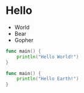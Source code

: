 # Hello

- World
- Bear
- Gopher

```go
func main() {
	println("Hello World!")
}
```

```go
func main() {
	println("Hello Earth!")
}
```
